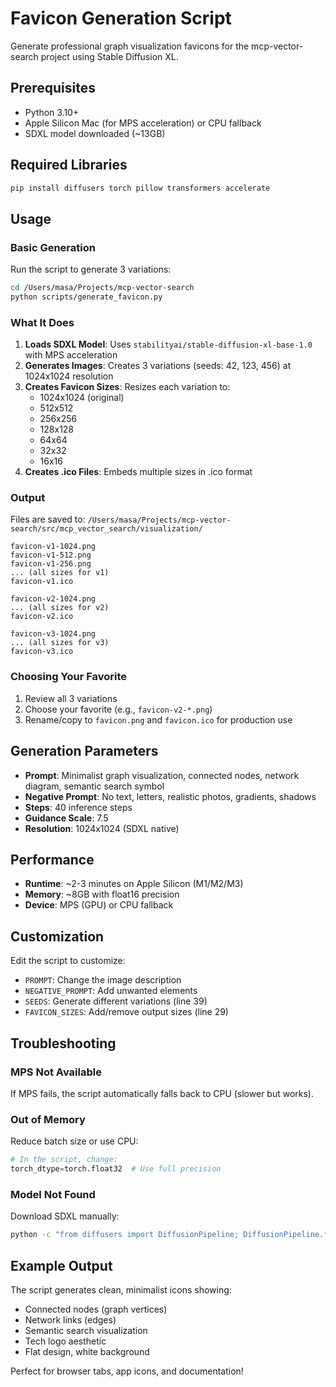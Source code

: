 # Favicon Generation Script

Generate professional graph visualization favicons for the mcp-vector-search project using Stable Diffusion XL.

## Prerequisites

- Python 3.10+
- Apple Silicon Mac (for MPS acceleration) or CPU fallback
- SDXL model downloaded (~13GB)

## Required Libraries

```bash
pip install diffusers torch pillow transformers accelerate
```

## Usage

### Basic Generation

Run the script to generate 3 variations:

```bash
cd /Users/masa/Projects/mcp-vector-search
python scripts/generate_favicon.py
```

### What It Does

1. **Loads SDXL Model**: Uses `stabilityai/stable-diffusion-xl-base-1.0` with MPS acceleration
2. **Generates Images**: Creates 3 variations (seeds: 42, 123, 456) at 1024x1024 resolution
3. **Creates Favicon Sizes**: Resizes each variation to:
   - 1024x1024 (original)
   - 512x512
   - 256x256
   - 128x128
   - 64x64
   - 32x32
   - 16x16
4. **Creates .ico Files**: Embeds multiple sizes in .ico format

### Output

Files are saved to: `/Users/masa/Projects/mcp-vector-search/src/mcp_vector_search/visualization/`

```
favicon-v1-1024.png
favicon-v1-512.png
favicon-v1-256.png
... (all sizes for v1)
favicon-v1.ico

favicon-v2-1024.png
... (all sizes for v2)
favicon-v2.ico

favicon-v3-1024.png
... (all sizes for v3)
favicon-v3.ico
```

### Choosing Your Favorite

1. Review all 3 variations
2. Choose your favorite (e.g., `favicon-v2-*.png`)
3. Rename/copy to `favicon.png` and `favicon.ico` for production use

## Generation Parameters

- **Prompt**: Minimalist graph visualization, connected nodes, network diagram, semantic search symbol
- **Negative Prompt**: No text, letters, realistic photos, gradients, shadows
- **Steps**: 40 inference steps
- **Guidance Scale**: 7.5
- **Resolution**: 1024x1024 (SDXL native)

## Performance

- **Runtime**: ~2-3 minutes on Apple Silicon (M1/M2/M3)
- **Memory**: ~8GB with float16 precision
- **Device**: MPS (GPU) or CPU fallback

## Customization

Edit the script to customize:

- `PROMPT`: Change the image description
- `NEGATIVE_PROMPT`: Add unwanted elements
- `SEEDS`: Generate different variations (line 39)
- `FAVICON_SIZES`: Add/remove output sizes (line 29)

## Troubleshooting

### MPS Not Available

If MPS fails, the script automatically falls back to CPU (slower but works).

### Out of Memory

Reduce batch size or use CPU:
```python
# In the script, change:
torch_dtype=torch.float32  # Use full precision
```

### Model Not Found

Download SDXL manually:
```bash
python -c "from diffusers import DiffusionPipeline; DiffusionPipeline.from_pretrained('stabilityai/stable-diffusion-xl-base-1.0')"
```

## Example Output

The script generates clean, minimalist icons showing:
- Connected nodes (graph vertices)
- Network links (edges)
- Semantic search visualization
- Tech logo aesthetic
- Flat design, white background

Perfect for browser tabs, app icons, and documentation!
